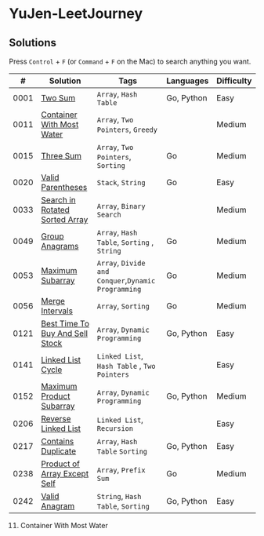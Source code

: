 # YuJen-LeetJourney



## Solutions

Press `Control` + `F` (or `Command` + `F` on the Mac) to search anything you want.

| #    | Solution                                                                                         | Tags                                      |  Languages | Difficulty |
| ---- | ------------------------------------------------------------------------------------------------ | ----------------------------------------- | ---------- | ---------- |
| 0001 | [Two Sum](./Easy/1_Two_Sum/)                                             | `Array`, `Hash Table`                         |  Go, Python | Easy       |
| 0011 | [Container With Most Water](./Medium/11_Container_With_Most_Water/)                   | `Array`, `Two Pointers`, `Greedy`                  |   | Medium       |
| 0015 | [Three Sum](./Medium/15_3Sum/)                                                         | `Array`, `Two Pointers`, `Sorting`                   |  Go  | Medium       |
| 0020 | [Valid Parentheses](./Easy/20_Valid_Parentheses/)                                                         | `Stack`, `String`                          |  Go  | Easy       |
| 0033 | [Search in Rotated Sorted Array](./Medium/33_Search_in_Rotated_Sorted_Array/)                     | `Array`, `Binary Search`                          |    | Medium       |
| 0049 | [Group Anagrams](./Medium/49_Group_Anagrams/)                          | `Array`, `Hash Table`, `Sorting` , `String`                        |  Go  | Medium       |
| 0053 | [Maximum Subarray](./Medium/53_Maximum_Subarray/)                          | `Array`, `Divide and Conquer`,`Dynamic Programming`                          |  Go  | Medium       |
| 0056 | [Merge Intervals](./Medium/56_Merge_Intervals/)                          | `Array`, `Sorting`                          |  Go  | Medium       |
| 0121 | [Best Time To Buy And Sell Stock](./Easy/121_Best_Time_To_Buy_And_Sell_Stock/)              | `Array`, `Dynamic Programming`                         |  Go, Python | Easy       |
| 0141 | [Linked List Cycle](./Easy/Linked_List_Cycle/)                                  | `Linked List`, `Hash Table`  , `Two Pointers`                  |    | Easy       |
| 0152 | [Maximum Product Subarray](./Medium/152_Maximum_Product_Subarray/)                                  | `Array`, `Dynamic Programming`           |  Go, Python   | Medium       |
| 0206 | [Reverse Linked List](./Easy/Reverse_Linked_List/)                                  | `Linked List`, `Recursion`                        |    | Easy       |
| 0217 | [Contains Duplicate](./Easy/217_Contains_Duplicate/)                                  | `Array`, `Hash Table` `Sorting`                         |  Go, Python | Easy       |
| 0238 | [Product of Array Except Self](./Medium/238_Product_of_Array_Except_Self/)                       | `Array`, `Prefix Sum`                     |  Go  | Medium       |
| 0242 | [Valid Anagram](./Easy/242_Valid_Anagram/)                                          | `String`, `Hash Table`, `Sorting`                        |  Go, Python | Easy       |
11. Container With Most Water